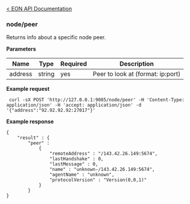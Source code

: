 [&lt; EON API Documentation](/doc/api/index.md) 
### node/peer

Returns info about a specific node peer.

**Parameters**

| Name     | Type    | Required    | Description    |
| -------- | ------- | -------     | -------        | 
| address  | string  | yes         | Peer to look at (format: ip:port)  |

**Example request**

     curl -sX POST 'http://127.0.0.1:9085/node/peer' -H 'Content-Type: application/json' -H 'accept: application/json' -d '{"address":"92.92.92.92:27017"}'  

**Example response**

    {
        "result" : {
            "peer" :  
                {
                    "remoteAddress" : "/143.42.26.149:5674",
                    "lastHandshake" : 0,
                    "lastMessage" : 0,
                    "name" : "unknown-/143.42.26.149:5674",
                    "agentName" : "unknown",
                    "protocolVersion" : "Version(0,0,1)"
                }
            }
    }





